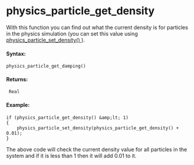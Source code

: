 # physics_particle_get_density

With this function you can find out what the current density is for
particles in the physics simulation (you can set this value using [
physics_particle_set_density() ](physics_particle_set_density) ).

#### Syntax:

``` gml
physics_particle_get_damping()
```

#### Returns:

``` gml
 Real
```

#### Example:

``` gml
if (physics_particle_get_density() &amp;lt; 1)
{
    physics_particle_set_density(physics_particle_get_density() + 0.01);
}
```

The above code will check the current density value for all particles in
the system and if it is less than 1 then it will add 0.01 to it.
